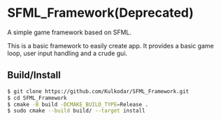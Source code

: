 # SFML_Framework(Deprecated)
A simple game framework based on SFML.

This is a basic framework to easily create app. It provides a basic game loop,
user input handling and a crude gui.

## Build/Install

```bash
$ git clone https://github.com/Kulkodar/SFML_Framework.git
$ cd SFML_Framework
$ cmake -B build -DCMAKE_BUILD_TYPE=Release .
$ sudo cmake --build build/ --target install 
```
